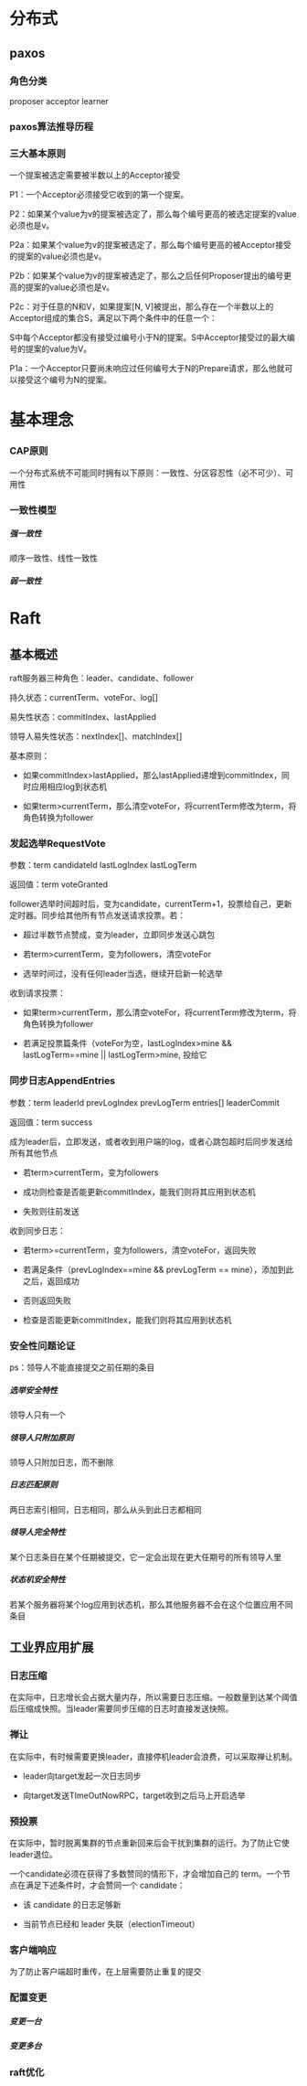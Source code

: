 # 分布式




## paxos

### 角色分类

proposer acceptor learner

### paxos算法推导历程





### 三大基本原则



一个提案被选定需要被半数以上的Acceptor接受

P1：一个Acceptor必须接受它收到的第一个提案。

P2：如果某个value为v的提案被选定了，那么每个编号更高的被选定提案的value必须也是v。

P2a：如果某个value为v的提案被选定了，那么每个编号更高的被Acceptor接受的提案的value必须也是v。

P2b：如果某个value为v的提案被选定了，那么之后任何Proposer提出的编号更高的提案的value必须也是v。

P2c：对于任意的N和V，如果提案[N, V]被提出，那么存在一个半数以上的Acceptor组成的集合S，满足以下两个条件中的任意一个：

S中每个Acceptor都没有接受过编号小于N的提案。S中Acceptor接受过的最大编号的提案的value为V。

P1a：一个Acceptor只要尚未响应过任何编号大于N的Prepare请求，那么他就可以接受这个编号为N的提案。






























# 基本理念

### CAP原则

一个分布式系统不可能同时拥有以下原则：一致性、分区容忍性（必不可少）、可用性

### 一致性模型

##### 强一致性

顺序一致性、线性一致性

##### 弱一致性

# Raft

## 基本概述

raft服务器三种角色：leader、candidate、follower

持久状态：currentTerm、voteFor、log[]

易失性状态：commitIndex、lastApplied

领导人易失性状态：nextIndex[]、matchIndex[]

基本原则：

+ 如果commitIndex>lastApplied，那么lastApplied递增到commitIndex，同时应用相应log到状态机

+ 如果term>currentTerm，那么清空voteFor，将currentTerm修改为term，将角色转换为follower



### 发起选举RequestVote

参数：term candidateId lastLogIndex lastLogTerm

返回值：term voteGranted

follower选举时间超时后，变为candidate，currentTerm+1，投票给自己，更新定时器。同步给其他所有节点发送请求投票。若：

+ 超过半数节点赞成，变为leader，立即同步发送心跳包

+ 若term>currentTerm，变为followers，清空voteFor

+ 选举时间过，没有任何leader当选，继续开启新一轮选举

收到请求投票：

+ 如果term>currentTerm，那么清空voteFor，将currentTerm修改为term，将角色转换为follower

+ 若满足投票篇条件（voteFor为空，lastLogIndex>mine && lastLogTerm==mine || lastLogTerm>mine, 投给它


### 同步日志AppendEntries

参数：term leaderId prevLogIndex prevLogTerm entries[] leaderCommit

返回值：term success

成为leader后，立即发送，或者收到用户端的log，或者心跳包超时后同步发送给所有其他节点

+ 若term>currentTerm，变为followers

+ 成功则检查是否能更新commitIndex，能我们则将其应用到状态机

+ 失败则往前发送

收到同步日志：

+ 若term>=currentTerm，变为followers，清空voteFor，返回失败

+ 若满足条件（prevLogIndex==mine && prevLogTerm == mine），添加到此之后，返回成功

+ 否则返回失败

+ 检查是否能更新commitIndex，能我们则将其应用到状态机



### 安全性问题论证

ps：领导人不能直接提交之前任期的条目

##### 选举安全特性

领导人只有一个

##### 领导人只附加原则

领导人只附加日志，而不删除

##### 日志匹配原则

两日志索引相同，日志相同，那么从头到此日志都相同

##### 领导人完全特性

某个日志条目在某个任期被提交，它一定会出现在更大任期号的所有领导人里

##### 状态机安全特性

若某个服务器将某个log应用到状态机，那么其他服务器不会在这个位置应用不同条目



## 工业界应用扩展

### 日志压缩

在实际中，日志增长会占据大量内存，所以需要日志压缩。一般数量到达某个阈值后压缩成快照。当leader需要同步压缩的日志时直接发送快照。

### 禅让

在实际中，有时候需要更换leader，直接停机leader会浪费，可以采取禅让机制。

+ leader向target发起一次日志同步

+ 向target发送TImeOutNowRPC，target收到之后马上开启选举

### 预投票

在实际中，暂时脱离集群的节点重新回来后会干扰到集群的运行。为了防止它使leader退位。

一个candidate必须在获得了多数赞同的情形下，才会增加自己的 term。一个节点在满足下述条件时，才会赞同一个 candidate：

+ 该 candidate 的日志足够新

+ 当前节点已经和 leader 失联（electionTimeout）

### 客户端响应

为了防止客户端超时重传，在上层需要防止重复的提交

### 配置变更

##### 变更一台

##### 变更多台



### raft优化
